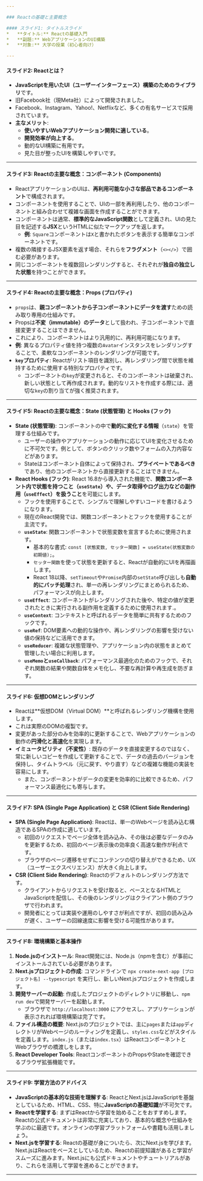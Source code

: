 ```yaml
---

### Reactの基礎と主要概念

#### スライド1: タイトルスライド
*   **タイトル:** Reactの基礎入門
*   **副題:** WebアプリケーションのUI構築
*   **対象:** 大学の授業（初心者向け）

---
```


#### スライド2: Reactとは？
*   **JavaScriptを用いたUI（ユーザーインターフェース）構築のためのライブラリ**です。
*   旧Facebook社（現Meta社）によって開発されました。
*   Facebook、Instagram、Yahoo!、Netflixなど、多くの有名サービスで採用されています。
*   **主なメリット**:
    *   **使いやすいWebアプリケーション開発に適している**。
    *   **開発効率が向上する**。
    *   動的なUI構築に有用です。
    *   見た目が整ったUIを構築しやすいです。

---

#### スライド3: Reactの主要な概念：コンポーネント (Components)
*   ReactアプリケーションのUIは、**再利用可能な小さな部品であるコンポーネント**で構成されます。
*   コンポーネントを使用することで、UIの一部を再利用したり、他のコンポーネントと組み合わせて複雑な画面を作成することができます。
*   コンポーネントは通常、**標準的なJavaScript関数**として定義され、UIの見た目を記述する**JSX**というHTMLに似たマークアップを返します。
    *   **例**: `Square`コンポーネントは`X`と書かれたボタンを表示する簡単なコンポーネントです。
*   複数の隣接するJSX要素を返す場合、それらを**フラグメント**（`<></>`）で囲む必要があります。
*   同じコンポーネントを複数回レンダリングすると、それぞれが**独自の独立した状態**を持つことができます。

---

#### スライド4: Reactの主要な概念：Props (プロパティ)
*   `props`は、**親コンポーネントから子コンポーネントにデータを渡す**ための読み取り専用の仕組みです。
*   Propsは**不変（immutable）のデータ**として扱われ、子コンポーネントで直接変更することはできません。
*   これにより、コンポーネントはより汎用的に、再利用可能になります。
*   **例**: 異なるプロパティ値を持つ複数の`Avatar`インスタンスをレンダリングすることで、柔軟なコンポーネントのレンダリングが可能です。
*   **`key`プロパティ**: Reactがリスト項目を識別し、再レンダリング間で状態を維持するために使用する特別なプロパティです。
    *   コンポーネントの`key`が変更されると、そのコンポーネントは破棄され、新しい状態として再作成されます。動的なリストを作成する際には、適切な`key`の割り当てが強く推奨されます。

---

#### スライド5: Reactの主要な概念：State (状態管理) と Hooks (フック)
*   **State (状態管理)**: コンポーネントの中で**動的に変化する情報**（`state`）を管理する仕組みです。
    *   ユーザーの操作やアプリケーションの動作に応じてUIを変化させるために不可欠です。例として、ボタンのクリック数やフォームの入力内容などがあります。
    *   Stateはコンポーネント自体によって保持され、**プライベートであるべき**であり、他のコンポーネントから直接更新することはできません。
*   **React Hooks (フック)**: React 16.8から導入された機能で、**関数コンポーネント内で状態を持つこと（`useState`）や、データ取得やログ出力などの副作用（`useEffect`）を扱うこと**を可能にします。
    *   フックを使用することで、シンプルで理解しやすいコードを書けるようになります。
    *   現在のReact開発では、関数コンポーネントとフックを使用することが主流です。
    *   **`useState`**: 関数コンポーネントで状態変数を宣言するために使用されます。
        *   基本的な書式: `const [状態変数, セッター関数] = useState(状態変数の初期値);`。
        *   `セッター関数`を使って状態を更新すると、Reactが自動的にUIを再描画します。
        *   React 18以降、`setTimeout`や`Promise`内部の`setState`呼び出しも**自動的にバッチ処理**され、単一の再レンダリングにまとめられるため、パフォーマンスが向上します。
    *   **`useEffect`**: コンポーネントがレンダリングされた後や、特定の値が変更されたときに実行される副作用を定義するために使用されます.。
    *   **`useContext`**: コンテキストと呼ばれるデータを簡単に共有するためのフックです。
    *   **`useRef`**: DOM要素への動的な操作や、再レンダリングの影響を受けない値の保持などに活用できます。
    *   **`useReducer`**: 複雑な状態管理や、アプリケーション内の状態をまとめて管理したい場合に利用します。
    *   **`useMemo`と`useCallback`**: パフォーマンス最適化のためのフックで、それぞれ関数の結果や関数自体をメモ化し、不要な再計算や再生成を防ぎます。

---

#### スライド6: 仮想DOMとレンダリング
*   Reactは**仮想DOM（Virtual DOM）**と呼ばれるレンダリング機構を使用します。
*   これは実際のDOMの複製です。
*   変更があった部分のみを効率的に更新することで、Webアプリケーションの動作の**円滑化と高速化**を実現します。
*   **イミュータビリティ（不変性）**: 既存のデータを直接変更するのではなく、常に新しいコピーを作成して更新することで、データの過去のバージョンを保持し、タイムトラベル（元に戻す、やり直す）などの複雑な機能の実装を容易にします。
    *   また、コンポーネントがデータの変更を効率的に比較できるため、パフォーマンス最適化にも寄与します。

---

#### スライド7: SPA (Single Page Application) と CSR (Client Side Rendering)
*   **SPA (Single Page Application)**: Reactは、単一のWebページを読み込む構造であるSPAの作成に適しています。
    *   初回のリクエストでページ全体を読み込み、その後は必要なデータのみを更新するため、初回のページ表示後の効率良く高速な動作が利点です。
    *   ブラウザのページ遷移をせずにコンテンツの切り替えができるため、UX（ユーザーエクスペリエンス）が大きく向上します。
*   **CSR (Client Side Rendering)**: Reactのデフォルトのレンダリング方法です。
    *   クライアントからリクエストを受け取ると、ベースとなるHTMLとJavaScriptを配信し、その後のレンダリングはクライアント側のブラウザで行われます。
    *   開発者にとっては実装や運用のしやすさが利点ですが、初回の読み込みが遅く、ユーザーの回線速度に影響を受ける可能性があります。

---

#### スライド8: 環境構築と基本操作
1.  **Node.jsのインストール**: React開発には、Node.js（npmを含む）が事前にインストールされている必要があります。
2.  **Next.jsプロジェクトの作成**: コマンドラインで `npx create-next-app [プロジェクト名] --typescript` を実行し、新しいNext.jsプロジェクトを作成します。
3.  **開発サーバーの起動**: 作成したプロジェクトのディレクトリに移動し、`npm run dev`で開発サーバーを起動します。
    *   ブラウザで `http://localhost:3000` にアクセスし、アプリケーションが表示されれば環境構築は完了です。
4.  **ファイル構造の概要**: Next.jsのプロジェクトでは、主に`pages`または`app`ディレクトリがWebページのルーティングを定義し、`styles.css`などがスタイルを定義します。`index.js`（または`index.tsx`）はReactコンポーネントとWebブラウザの橋渡しをします。
5.  **React Developer Tools**: ReactコンポーネントのPropsやStateを確認できるブラウザ拡張機能です。

---

#### スライド9: 学習方法のアドバイス
*   **JavaScriptの基本的な技術を理解する**: ReactとNext.jsはJavaScriptを基盤としているため、HTML、CSS、特に**JavaScriptの基礎知識**が不可欠です。
*   **Reactを学習する**: まずはReactから学習を始めることをおすすめします。Reactの公式ドキュメントは非常に充実しており、基本的な概念や仕組みを学ぶのに最適です。オンラインの学習プラットフォームや書籍も活用しましょう。
*   **Next.jsを学習する**: Reactの基礎が身についたら、次にNext.jsを学びます。Next.jsはReactをベースとしているため、Reactの前提知識があると学習がスムーズに進みます。Next.jsにも公式ドキュメントやチュートリアルがあり、これらを活用して学習を進めることができます。

---